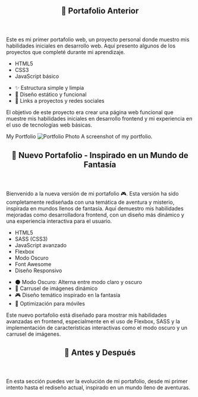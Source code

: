 <?xml version="1.0" encoding="UTF-8"?>
<portfolio> 
     <section>
        <header>
            <h1>📜 Portafolio Anterior</h1>
        </header>
        <description>
            <p>Este es mi primer portafolio web, un proyecto personal donde muestro mis habilidades iniciales en desarrollo web. Aquí presento algunos de los proyectos que completé durante mi aprendizaje.</p>
        </description>
        <technologies>
            <ul>
                <li>HTML5</li>
                <li>CSS3</li>
                <li>JavaScript básico</li>
            </ul>
        </technologies>
        <features>
            <ul>
                <li>✨ Estructura simple y limpia</li>
                <li>🎨 Diseño estático y funcional</li>
                <li>🔗 Links a proyectos y redes sociales</li>
            </ul>
        </features>
        <goals>
            <p>El objetivo de este proyecto era crear una página web funcional que muestre mis habilidades iniciales en desarrollo frontend y mi experiencia en el uso de tecnologías web básicas.</p>
              <link href="https://myfirstprojectportfolio.blogspot.com/">
        My Portfolio
    </link>
    <image src="https://ammiageu.github.io/ammi.ageu/images/photo.jpg" alt="Portfolio Photo">
        A screenshot of my portfolio.
    </image>
        </goals>
    </section>
    <section>
        <header>
            <h1>🌟 Nuevo Portafolio - Inspirado en un Mundo de Fantasía</h1>
        </header>
        <description>
            <p>Bienvenido a la nueva versión de mi portafolio 🎮. Esta versión ha sido completamente rediseñada con una temática de aventura y misterio, inspirada en mundos llenos de fantasía. Aquí demuestro mis habilidades mejoradas como desarrolladora frontend, con un diseño más dinámico y una experiencia interactiva para el usuario.</p>
        </description>
        <technologies>
            <ul>
                <li>HTML5</li>
                <li>SASS (CSS3)</li>
                <li>JavaScript avanzado</li>
                <li>Flexbox</li>
                <li>Modo Oscuro</li>
                <li>Font Awesome</li>
                <li>Diseño Responsivo</li>
            </ul>
        </technologies>
        <features>
            <ul>
                <li>🌑 Modo Oscuro: Alterna entre modo claro y oscuro</li>
                <li>📸 Carrusel de imágenes dinámico</li>
                <li>🎮 Diseño temático inspirado en la fantasía</li>
                <li>📱 Optimización para móviles</li>
            </ul>
        </features>
        <goals>
            <p>Este nuevo portafolio está diseñado para mostrar mis habilidades avanzadas en frontend, especialmente en el uso de Flexbox, SASS y la implementación de características interactivas como el modo oscuro y un carrusel de imágenes.</p>
        </goals>
    </section>
    <section>
        <header>
            <h1>📸 Antes y Después</h1>
        </header>
        <description>
            <p>En esta sección puedes ver la evolución de mi portafolio, desde mi primer intento hasta el rediseño actual, inspirado en un mundo lleno de aventuras.</p>
        </description>
        <before_after_images>
            <!-- Imagen del portafolio anterior -->
            <!-- Imagen del nuevo portafolio -->
        </before_after_images>
    </section>
</portfolio>
